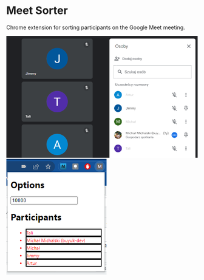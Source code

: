 # Meet Sorter
Chrome extension for sorting participants on the Google Meet meeting.


![tick-participants](tick.png)
![settings](settings.png)
